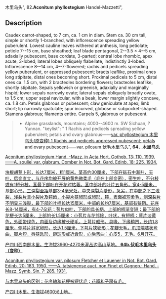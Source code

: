 木里乌头",
82.**Aconitum phyllostegium** Handel-Mazzetti",

## Description
Caudex carrot-shaped, to 7 cm, ca. 1 cm in diam. Stem ca. 30 cm tall, simple or shortly 1-branched, with inflorescence spreading yellow puberulent. Lowest cauline leaves withered at anthesis, long petiolate; petiole 7--15 cm, base sheathed; leaf blade pentagonal, 2--3.5 × 4--5 cm, adaxially pubescent, base cordate, 3-parted; central lobe rhombic, apex acute, 3-lobed; lateral lobes obliquely flabellate, indistinctly 3-lobed. Inflorescence 8--14 cm, 4--7-flowered; rachis and pedicels spreading yellow puberulent, or appressed pubescent; bracts leaflike, proximal ones long stipitate, distal ones becoming short. Proximal pedicels to 5 cm, distal ones ca. 1.5 cm, with 2 bracteoles bordering flowers; bracteoles leaflike, shortly stipitate. Sepals yellowish or greenish, adaxially and marginally hispid; lower sepals narrowly ovate; lateral sepals obliquely broadly ovate, to 1.5 cm; upper sepal navicular, with a beak, lower margin slightly concave, ca. 1.8 cm. Petals glabrous or pubescent; claw geniculate at apex; limb short; lip narrowly spatulate; spur incurved, globose or subpocket-shaped. Stamens glabrous; filaments entire. Carpels 5, glabrous or pubescent.

> * Alpine grasslands, mountains; 4000--4600 m. SW Sichuan, ?Yunnan.
  "keylist": "
1 Rachis and pedicels spreading yellow puberulent; petals and ovary glabrous——<a href='/info/Aconitum phyllostegium var. phyllostegium?t=foc'>var. phyllostegium 木里乌头(原变种)
1 Rachis and pedicels appressed pubescent; petals and ovary pubescent——<a href='/info/Aconitum phyllostegium var. pilosum?t=foc'>var. pilosum 伏毛木里乌头",
**64．木里乌头**

Aconitum phyllostegium Hand. -Mazz. in Acta Hort. Gothob. 13: 110. 1939. ——A. souliei var. glabrum. Comber in Not. Bot. Gard. Edinb. 18: 225. 1934.

块根胡萝卜形，长达7厘米，粗1厘米。茎高约30厘米，下部在砾石中渐升，无叶，后变直立，与花序均被开展的黄色微柔毛（毛在上部变密），密生叶，不分枝或有1短分枝。茎最下部叶在开花时枯萎。茎中部叶的叶片五角形，宽4-5厘米，基部心形，三深裂至距基部3-4毫米处，中央深裂片菱形，急尖，在中部之下三浅裂，浅裂片具小裂片及钝齿，小裂片狭卵形或卵形，钝，表面被短柔毛，侧深裂片不明显三浅裂，最下部的叶柄长达15厘米，中部的长约7厘米，基部有狭鞘。花序长8-14厘米，有4-7朵花；苞片似叶，下部的具长柄，上部的柄渐变短；最下部的花梗长达5厘米，上部的长1.5厘米；小苞片与花邻接，叶状，有短柄；萼片淡黄色，外面带绿色，内面及边缘被长硬毛，上萼片船形，具喙，下缘稍凹，长约1.8厘米，侧萼片斜宽卵形，长达1.5厘米，下萼片狭卵形；花瓣无毛，爪顶端膝状弯曲，瓣片短，唇狭匙形，距球形或近囊形，向后弯曲；心皮5，无毛。6月开花。

产四川西南部木里。生海拔3960-4270米灌丛边高山草地。
**64b.伏毛木里乌头（变种）**

Aconitum phyllostegium var. pilosum Fletcher et Lauener in Not. Bot. Gard. Edinb. 20: 183. 1950. ——A. tatsienense auct. non Finet et Gagnep.: Hand. -Mazz. Symb. Sin. 7: 285. 1931.

与木里乌头的区别：花序轴和花梗被短伏毛；花瓣和子房有毛。

产四川木里。生海拔4600米山地。
